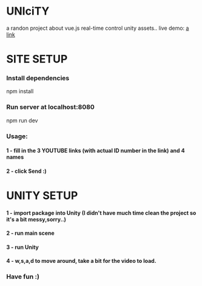 # UNIciTY
a randon project about vue.js real-time control unity assets..
live demo: [a link](theunicity.fun)

# SITE SETUP
### Install dependencies
npm install

### Run server at localhost:8080
npm run dev

### Usage: 
#### 1 - fill in the 3 YOUTUBE links (with actual ID number in the link) and 4 names 
#### 2 - click Send :)

# UNITY SETUP
#### 1 - import package into Unity (I didn't have much time clean the project so it's a bit messy,sorry..)
#### 2 - run main scene
#### 3 - run Unity 
#### 4 - w,s,a,d to move around, take a bit for the video to load.

### Have fun :) 






